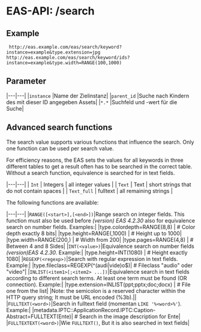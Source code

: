 #  EAS-API: /search

##  Example

~~~
 http://eas.example.com/eas/search/keyword?instance=example&type.extension=jpg
http://eas.example.com/eas/search/keyword/ids?instance=example&type.width=RANGE(100,1000)
~~~


##  Parameter


|---|---|
|`instance`          |Name der Zielinstanz|
|`parent_id`         |Suche nach Kindern des mit dieser ID angegeben Assets|
|`*.*`               |Suchfeld und -wert für die Suche|

##  Advanced search functions

The search value supports various functions that influence the search. Only one function can be used per search value.

For efficiency reasons, the EAS sets the values for all keywords in three different tables to get a result often has to be searched in the correct table. Without a search function, equivalence is searched for in text fields.

|---|---|
| ` Int ` | Integers | all integer values |
| ` Text ` | Text | short strings that do not contain spaces |
| ` Text_full ` | fulltext | all remaining strings |

The following functions are available:

|---|---|
|`RANGE([<start>],[<end>])`|Range search on integer fields. This function must also be used before *(version) EAS 4.2.30* also for equivalence search on number fields. Examples:|
|type.colordepth=RANGE&#40;8,8)     |       # Color depth exactly 8 bits|
|type.height=RANGE&#40;,1000)       |       # Height up to 1000|
|type.width=RANGE&#40;200,)         |       # Width from 200|
|type.pages=RANGE&#40;4,8)          |       # Between 4 and 8 Sides|
|`INT(<value>)`|Equivalence search on number fields *(version)EAS 4.2.30*. Example:|
|type.height=INT&#40;1080)             |        # Height exactly 1080|
|`REGEXP(<regexp>)`|Search with regular expression in text fields. Example:|
|type.fileclass=REGEXP&#40;^&#40;audi&#124;vide)o$)| # Fileclass "audio" oder "video"|
|`INLIST(<item1>[;<item2> ...])`|Equivalence search in text fields according to different search terms. At least one term must be found (OR connection). Example:|
|type.extension=INLIST&#40;ppt;pptx;doc;docx) | # File one from the list|
|Note: the semicolon is a reserved character within the HTTP query string; It must be URL encoded (%3b).||
|`FULLTEXT(<word>)`|Search in fulltext field (momentan `LIKE '%<word>%'`). Example:|
|metadata.IPTC::ApplicationRecord.IPTC:Caption-Abstract=FULLTEXT&#40;Ente)|                                      # Search in the image description for Ente|
|`FULLTEXTEXT(<word>)`|Wie `FULLTEXT()`, But it is also searched in text fields|


 

